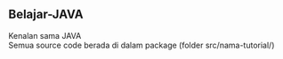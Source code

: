 ## Belajar-JAVA
Kenalan sama JAVA
<br/>Semua source code berada di dalam package (folder src/nama-tutorial/)
